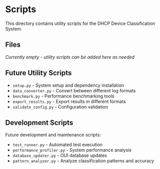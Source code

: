 # Scripts

This directory contains utility scripts for the DHCP Device Classification System.

## Files

*Currently empty - utility scripts can be added here as needed*

## Future Utility Scripts

- `setup.py` - System setup and dependency installation
- `data_converter.py` - Convert between different log formats
- `benchmark.py` - Performance benchmarking tools
- `export_results.py` - Export results in different formats
- `validate_config.py` - Configuration validation

## Development Scripts

Future development and maintenance scripts:

- `test_runner.py` - Automated test execution
- `performance_profiler.py` - System performance analysis
- `database_updater.py` - OUI database updates
- `pattern_analyzer.py` - Analyze classification patterns and accuracy
